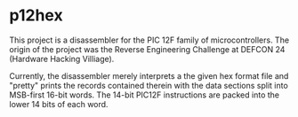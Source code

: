 # p12hex #

This project is a disassembler for the PIC 12F family of microcontrollers. The
origin of the project was the Reverse Engineering Challenge at DEFCON 24
(Hardware Hacking Villiage).

Currently, the disassembler merely interprets a the given hex format file and
"pretty" prints the records contained therein with the data sections split
into MSB-first 16-bit words. The 14-bit PIC12F instructions are packed into
the lower 14 bits of each word.

